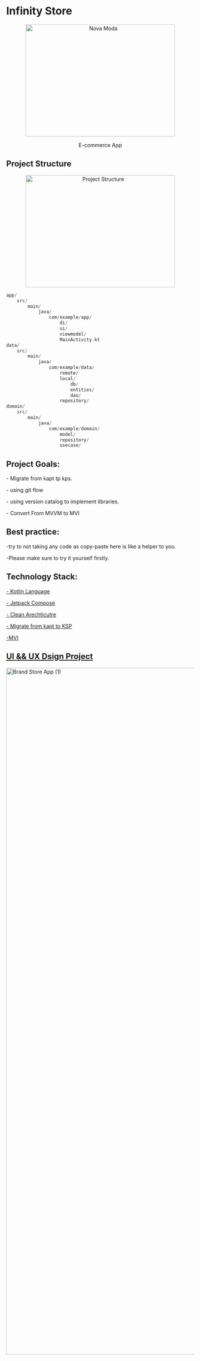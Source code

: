 <html>
  <head> 
    <body>
<h1> Infinity Store  </h1>
      <p align="center">
<img src="https://github.com/DoaaMosalam/Infinity-Store-App/assets/40686512/b2647314-e4b7-4a45-a7bd-7ce15cfd058e" width="400" height="300" alt="Nova Moda"/>
</p>

 <p  align="center">E-commerce App</p>

  ## Project Structure
<div align="center">
 <img src="https://github.com/DoaaMosalam/Quotes/assets/40686512/93feb519-da35-4e90-b764-a049de6da98b" width="400" height="300" alt="Project Structure"/>
</div>

```groovy
app/
    src/
        main/
            java/
                com/example/app/
                    di/
                    ui/
                    viewmodel/
                    MainActivity.kt
data/
    src/
        main/
            java/
                com/example/data/
                    remote/
                    local/
                        db/
                        entities/
                        dao/
                    repository/
domain/
    src/
        main/
            java/
                com/example/domain/
                    model/
                    repository/
                    usecase/
```
 
   ## Project Goals:

<p> - Migrate from kapt tp kps. </p>
<p> - using git flow</p>
<p> - using version catalog to implement libraries. </p>
<p> - Convert From MVVM to MVI</p>


  ## Best practice:
  <p> -try to not taking any code as copy-paste here is like a helper to you.</p> 
       <p> -Please make sure to try it yourself firstly.</p>
       
  ## Technology Stack:
   <p><a href ="https://kotlinlang.org/">- Kotlin Language</a></p>
     <p><a href ="https://developer.android.com/develop/ui/compose">- Jetpack Compose</a></p>
    <p><a href ="https://developer.android.com/topic/architecture">- Clean Arechticutre</a></p>
    <p><a href ="https://developer.android.com/build/migrate-to-ksp">- Migrate from kapt to KSP </a></p>
    <p><a href="https://medium.com/@mohammedkhudair57/mvi-architecture-pattern-in-android-0046bf9b8a2e"> -MVI</p>
      
  ## UI && UX Dsign Project

   <img width="1836" alt="Brand Store App (1)" src="https://github.com/DoaaMosalam/Infinity-Store-App/assets/40686512/7e035968-8d92-4683-80f5-d396d1a2c37e">

    
       
